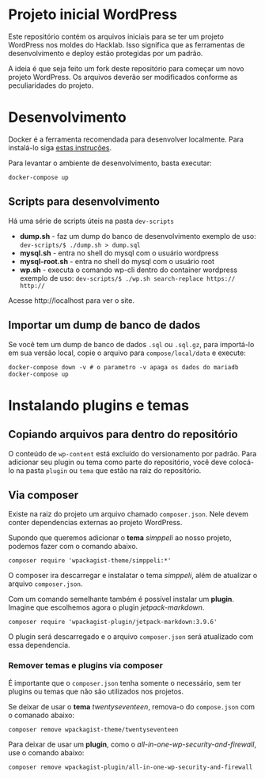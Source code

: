 # Projeto inicial WordPress

Este repositório contém os arquivos iniciais para se ter um projeto WordPress
nos moldes do Hacklab. Isso significa que as ferramentas de desenvolvimento
e deploy estão protegidas por um padrão.

A ideia é que seja feito um fork deste repositório para começar um novo projeto
WordPress. Os arquivos deverão ser modificados conforme as peculiaridades do
projeto.

# Desenvolvimento

Docker é a ferramenta recomendada para desenvolver localmente. Para instalá-lo siga [estas instruções](https://docs.docker.com/install/linux/docker-ce/ubuntu/#os-requirements).

Para levantar o ambiente de desenvolvimento, basta executar:

```
docker-compose up
```

## Scripts para desenvolvimento
Há uma série de scripts úteis na pasta `dev-scripts`
- **dump.sh** - faz um dump do banco de desenvolvimento
    exemplo de uso: `dev-scripts/$ ./dump.sh > dump.sql`
- **mysql.sh** - entra no shell do mysql com o usuário wordpress
- **mysql-root.sh** - entra no shell do mysql com o usuário root
- **wp.sh** - executa o comando wp-cli dentro do container wordpress
    exemplo de uso: `dev-scripts/$ ./wp.sh search-replace https:// http://`

Acesse http://localhost para ver o site.

## Importar um dump de banco de dados
Se você tem um dump de banco de dados `.sql` ou `.sql.gz`, para importá-lo em sua versão local, copie o arquivo para `compose/local/data` e execute:

```
docker-compose down -v # o parametro -v apaga os dados do mariadb
docker-compose up 
```


# Instalando plugins e temas

## Copiando arquivos para dentro do repositório
O conteúdo de `wp-content` está excluído do versionamento por padrão. Para adicionar seu plugin ou tema como parte do repositório, você deve colocá-lo na pasta `plugin` ou `tema` que estão na raiz do repositório.

## Via composer

Existe na raiz do projeto um arquivo chamado `composer.json`. Nele devem conter
dependencias externas ao projeto WordPress.

Supondo que queremos adicionar o __tema__ *simppeli* ao nosso projeto, podemos
fazer com o comando abaixo.

```
composer require 'wpackagist-theme/simppeli:*'
```

O composer ira descarregar e instalatar o tema *simppeli*, além de atualizar o arquivo `composer.json`.

Com um comando semelhante também é possível instalar um __plugin__. Imagine
que escolhemos agora o plugin *jetpack-markdown*.

```
composer require 'wpackagist-plugin/jetpack-markdown:3.9.6'
```

O plugin será descarregado e o arquivo `composer.json` será atualizado com essa dependencia.

### Remover temas e plugins via composer

É importante que o `composer.json` tenha somente o necessário, sem ter
plugins ou temas que não são utilizados nos projetos.

Se deixar de usar o __tema__ *twentyseventeen*, remova-o do `compose.json`
com o comanado abaixo:

```
composer remove wpackagist-theme/twentyseventeen
```

Para deixar de usar um __plugin__, como o *all-in-one-wp-security-and-firewall*,
use o comando abaixo:

```
composer remove wpackagist-plugin/all-in-one-wp-security-and-firewall
```
